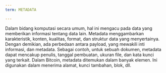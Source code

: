 ```yaml
---
term: METADATA

---
```

Dalam bidang komputasi secara umum, hal ini mengacu pada data yang memberikan informasi tentang data lain. Metadata menggambarkan karakteristik, konten, kualitas, format, dan struktur data yang menyertainya. Dengan demikian, ada perbedaan antara payload, yang mewakili inti informasi, dan metadata. Sebagai contoh, untuk sebuah dokumen, metadata dapat mencakup penulis, tanggal pembuatan, ukuran file, dan kata kunci yang terkait. Dalam Bitcoin, metadata ditemukan dalam banyak elemen. Ini digunakan dalam menerima alamat, kunci tambahan, blok, dll.